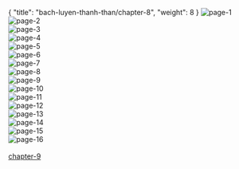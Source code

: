 { "title": "bach-luyen-thanh-than/chapter-8", "weight": 8 }
<img src="bach-luyen-thanh-than_0008_01-4b528e3a9154dddb3f5b3761bd7906a9.webp" alt="page-1" origin="http://2.bp.blogspot.com/-xpYjwz_ehqs/VksRzD-LVII/AAAAAAABGo0/NFkSiqyjRpg/s0/1.jpg"><br/>
<img src="bach-luyen-thanh-than_0008_02-b457b3f1ee04a06c215c84969af7cb66.webp" alt="page-2" origin="http://4.bp.blogspot.com/-xmd60bLcKuw/VksR085QyvI/AAAAAAABGpY/aqvBBe7M6sg/s0/2.jpg"><br/>
<img src="bach-luyen-thanh-than_0008_03-01c9a4688ecd22c34b68131478ce36ff.webp" alt="page-3" origin="http://2.bp.blogspot.com/-e05w_0SgA7A/VksR1OBb8bI/AAAAAAABGpk/y0RBmfGpr28/s0/3.jpg"><br/>
<img src="bach-luyen-thanh-than_0008_04-411279d72ae60ae4313c3519d7c72b15.webp" alt="page-4" origin="http://1.bp.blogspot.com/-xt0TeWF_4UM/VksR1v1RB0I/AAAAAAABGps/GVK91Rsq53s/s0/4.jpg"><br/>
<img src="bach-luyen-thanh-than_0008_05-f78f101accc96d6e4dd902c13758f664.webp" alt="page-5" origin="http://3.bp.blogspot.com/-z-RzSBY4xn8/VksR1nx_NqI/AAAAAAABGpw/bmiWMb_29tI/s0/5.jpg"><br/>
<img src="bach-luyen-thanh-than_0008_06-5d2b49eee69c8e91dbd3dcc5cc81dc81.webp" alt="page-6" origin="http://1.bp.blogspot.com/-4-FZYi-xtpI/VksR1yO1A4I/AAAAAAABGp4/y5T8PIO-6Ws/s0/6.jpg"><br/>
<img src="bach-luyen-thanh-than_0008_07-9a82bb7ece741cd94533b3fe1085bad9.webp" alt="page-7" origin="http://2.bp.blogspot.com/-u2_7drF4Sog/VksR2afcG2I/AAAAAAABGqA/sIxI7U2Aw8Y/s0/7.jpg"><br/>
<img src="bach-luyen-thanh-than_0008_08-35ee86ea30cb543e5f4c901039a802d5.webp" alt="page-8" origin="http://1.bp.blogspot.com/-jelaUQigcrs/VksR2VXx_aI/AAAAAAABGqI/up4l05AegWY/s0/8.jpg"><br/>
<img src="bach-luyen-thanh-than_0008_09-0a29327ce6ab9fe7bf75e72f285efca7.webp" alt="page-9" origin="http://2.bp.blogspot.com/-t8_d3iVaJEE/VksR3Ew0VGI/AAAAAAABGqU/Coy1hmRpKRg/s0/9.jpg"><br/>
<img src="bach-luyen-thanh-than_0008_10-0afa24394946a50d8c2812a98469e4c5.webp" alt="page-10" origin="http://1.bp.blogspot.com/-rAbLYP05RA0/VksRyyJSzxI/AAAAAAABGos/A1EHeFFBAsc/s0/10.jpg"><br/>
<img src="bach-luyen-thanh-than_0008_11-bfa6496e0c322dc65aa8e980717a212c.webp" alt="page-11" origin="http://4.bp.blogspot.com/-BV4u-8jDr6E/VksRzt3-OdI/AAAAAAABGo4/Q8uxsmRNYoo/s0/11.jpg"><br/>
<img src="bach-luyen-thanh-than_0008_12-ea795e3da6617f4da72d2b744db432a5.webp" alt="page-12" origin="http://1.bp.blogspot.com/-xcpa6XpYXdE/VksRzyIGlII/AAAAAAABGo8/bPpyxJpFvYA/s0/12.jpg"><br/>
<img src="bach-luyen-thanh-than_0008_13-fa76174e5510250a135e7e612a6776ca.webp" alt="page-13" origin="http://4.bp.blogspot.com/-2wwaB50skeA/VksRz0DYIsI/AAAAAAABGpE/ebkrcw5ic0M/s0/13.jpg"><br/>
<img src="bach-luyen-thanh-than_0008_14-9661ff7752089a384e2d82be6f063309.webp" alt="page-14" origin="http://1.bp.blogspot.com/-g-FtRk0Ragw/VksR0RWeJtI/AAAAAAABGpI/Devitq6ZCHg/s0/14.jpg"><br/>
<img src="bach-luyen-thanh-than_0008_15-b6c3721edc3016659bb4bf280b64ffdf.webp" alt="page-15" origin="http://3.bp.blogspot.com/-fN1-EKWgTJQ/VksR0b3QdcI/AAAAAAABGpQ/dXzFOePDEi4/s0/15.jpg"><br/>
<img src="bach-luyen-thanh-than_0008_16-de306e9095eb7e1ce65a9cb3de35e11e.webp" alt="page-16" origin="http://3.bp.blogspot.com/-QZFQO_V8qCs/VksR0iPJ3OI/AAAAAAABGpc/FHpDcgdpttU/s0/16.jpg"><br/>
<br/><a class="nextchap" href="/bach-luyen-thanh-than/chapter-9">chapter-9</a>
